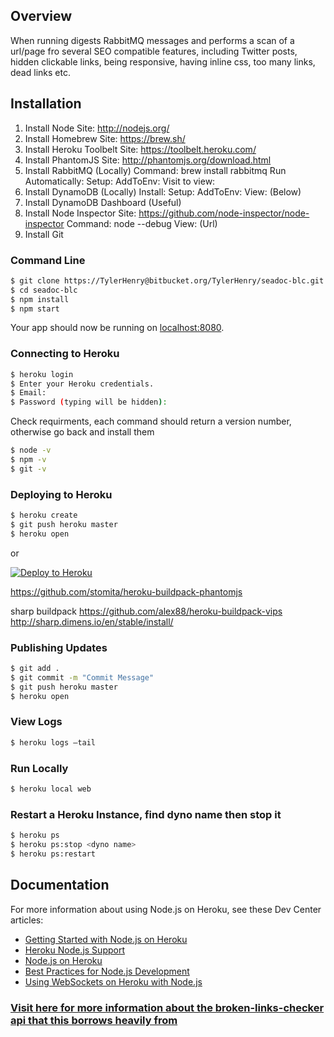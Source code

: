 ## Overview

When running digests RabbitMQ messages and performs a scan of a url/page fro several SEO compatible features, including Twitter posts, hidden clickable links, being responsive, having inline css, too many links, dead links etc.

## Installation

1. Install Node
    Site: http://nodejs.org/
2. Install Homebrew
    Site: https://brew.sh/
3. Install Heroku Toolbelt
    Site: https://toolbelt.heroku.com/
3. Install PhantomJS
    Site: http://phantomjs.org/download.html
4. Install RabbitMQ (Locally)
    Command: brew install rabbitmq
    Run Automatically:
    Setup:
    AddToEnv:
    Visit to view:
5. Install DynamoDB (Locally)
    Install:
    Setup:
    AddToEnv:
    View: (Below)
6. Install DynamoDB Dashboard (Useful)
7. Install Node Inspector
    Site: https://github.com/node-inspector/node-inspector
    Command: node --debug
    View: (Url)
8. Install Git


### Command Line

```sh
$ git clone https://TylerHenry@bitbucket.org/TylerHenry/seadoc-blc.git # or clone your own fork
$ cd seadoc-blc
$ npm install
$ npm start
```

Your app should now be running on [localhost:8080](http://localhost:8080/).

### Connecting to Heroku

```sh
$ heroku login
$ Enter your Heroku credentials.
$ Email:
$ Password (typing will be hidden):
```

Check requirments, each command should return a version number, otherwise go back and install them

```sh
$ node -v
$ npm -v
$ git -v
```

### Deploying to Heroku

```sh
$ heroku create
$ git push heroku master
$ heroku open
```
or

[![Deploy to Heroku](https://www.herokucdn.com/deploy/button.png)](https://heroku.com/deploy)


https://github.com/stomita/heroku-buildpack-phantomjs

sharp buildpack
https://github.com/alex88/heroku-buildpack-vips
http://sharp.dimens.io/en/stable/install/


### Publishing Updates

```sh
$ git add .
$ git commit -m "Commit Message"
$ git push heroku master
$ heroku open
```

### View Logs

```sh
$ heroku logs —tail
```

### Run Locally

```sh
$ heroku local web
```

### Restart a Heroku Instance, find dyno name then stop it

```sh
$ heroku ps
$ heroku ps:stop <dyno name>
$ heroku ps:restart
```

## Documentation

For more information about using Node.js on Heroku, see these Dev Center articles:

- [Getting Started with Node.js on Heroku](https://devcenter.heroku.com/articles/getting-started-with-nodejs)
- [Heroku Node.js Support](https://devcenter.heroku.com/articles/nodejs-support)
- [Node.js on Heroku](https://devcenter.heroku.com/categories/nodejs)
- [Best Practices for Node.js Development](https://devcenter.heroku.com/articles/node-best-practices)
- [Using WebSockets on Heroku with Node.js](https://devcenter.heroku.com/articles/node-websockets)

### [Visit here for more information about the broken-links-checker api that this borrows heavily from](https://davidwalsh.name/broken-link-checker)






<!-- Didnt use https://github.com/bobbus/image-optim-buildpack -->
